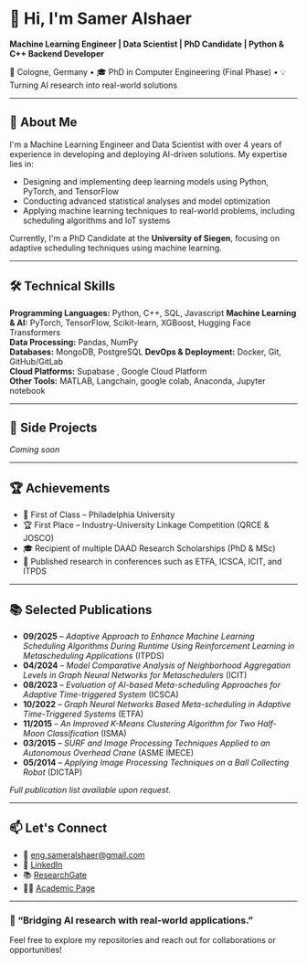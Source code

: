 # 👋 Hi, I'm Samer Alshaer

**Machine Learning Engineer | Data Scientist | PhD Candidate | Python & C++ Backend Developer**

📍 Cologne, Germany • 🎓 PhD in Computer Engineering (Final Phase) • 💡 Turning AI research into real-world solutions

---

## 🧠 About Me

I'm a Machine Learning Engineer and Data Scientist with over 4 years of experience in developing and deploying AI-driven solutions. My expertise lies in:

- Designing and implementing deep learning models using Python, PyTorch, and TensorFlow
- Conducting advanced statistical analyses and model optimization
- Applying machine learning techniques to real-world problems, including scheduling algorithms and IoT systems

Currently, I'm a PhD Candidate at the **University of Siegen**, focusing on adaptive scheduling techniques using machine learning.

---

## 🛠️ Technical Skills

**Programming Languages:** Python, C++, SQL, Javascript
**Machine Learning & AI:** PyTorch, TensorFlow, Scikit-learn, XGBoost, Hugging Face Transformers  
**Data Processing:** Pandas, NumPy  
**Databases:** MongoDB, PostgreSQL 
**DevOps & Deployment:** Docker, Git, GitHub/GitLab  
**Cloud Platforms:** Supabase , Google Cloud Platform  
**Other Tools:** MATLAB, Langchain, google colab, Anaconda, Jupyter notebook

---

## 📂 Side Projects

*Coming soon*

---

## 🏆 Achievements

- 🥇 First of Class – Philadelphia University
- 🏆 First Place – Industry-University Linkage Competition (QRCE & JOSCO)
- 🎓 Recipient of multiple DAAD Research Scholarships (PhD & MSc)
- 📃 Published research in conferences such as ETFA, ICSCA, ICIT, and ITPDS

---

## 📚 Selected Publications

- **09/2025** – *Adaptive Approach to Enhance Machine Learning Scheduling Algorithms During Runtime Using Reinforcement Learning in Metascheduling Applications* (ITPDS)
- **04/2024** – *Model Comparative Analysis of Neighborhood Aggregation Levels in Graph Neural Networks for Metaschedulers* (ICIT)
- **08/2023** – *Evaluation of AI-based Meta-scheduling Approaches for Adaptive Time-triggered System* (ICSCA)
- **10/2022** – *Graph Neural Networks Based Meta-scheduling in Adaptive Time-Triggered Systems* (ETFA)
- **11/2015** – *An Improved K-Means Clustering Algorithm for Two Half-Moon Classification* (ISMA)
- **03/2015** – *SURF and Image Processing Techniques Applied to an Autonomous Overhead Crane* (ASME IMECE)
- **05/2014** – *Applying Image Processing Techniques on a Ball Collecting Robot* (DICTAP)

*Full publication list available upon request.*

---

## 📫 Let's Connect

- 📧 [eng.sameralshaer@gmail.com](mailto:eng.sameralshaer@gmail.com)  
- 🔗 [LinkedIn](https://linkedin.com/in/samer-alshaer)  
- 📚 [ResearchGate](https://www.researchgate.net/profile/Samer_Al-Shaer)  
- 🧑‍🏫 [Academic Page](https://networked-embedded.de/es/index.php/staff.html)

---

### 🌱 “Bridging AI research with real-world applications.”

Feel free to explore my repositories and reach out for collaborations or opportunities!
